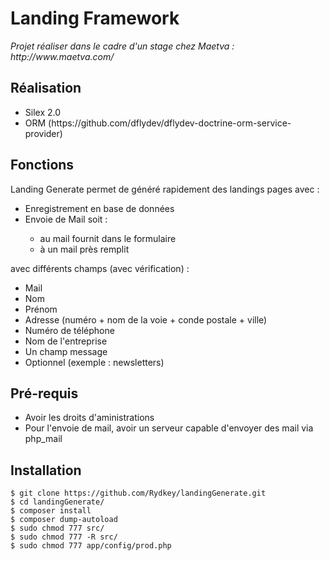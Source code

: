 <h1>Landing Framework</h1>
<i>Projet réaliser dans le cadre d'un stage chez Maetva : http://www.maetva.com/</i>
<h2>Réalisation</h2>
<ul>
    <li>Silex 2.0</li>
    <li>ORM (https://github.com/dflydev/dflydev-doctrine-orm-service-provider)</li>
</ul>
<h2>Fonctions</h2>
    <p>Landing Generate permet de généré rapidement des landings pages avec : </p>
    <ul>
        <li>Enregistrement en base de données</li>
        <li>Envoie de Mail soit :</li>
            <ul>
                <li>au mail fournit dans le formulaire</li>
                <li>à un mail près remplit</li>
            </ul>
    </ul>
    <p>avec différents champs (avec vérification) :</p>
    <ul>
        <li>Mail</li>
        <li>Nom</li>
        <li>Prénom</li>
        <li>Adresse (numéro + nom de la voie + conde postale + ville)</li>
        <li>Numéro de téléphone</li>
        <li>Nom de l'entreprise</li>
        <li>Un champ message</li>
        <li>Optionnel (exemple : newsletters)</li>
    </ul>

<h2>Pré-requis</h2>
    <ul>
        <li>Avoir les droits d'aministrations</li>
        <li>Pour l'envoie de mail, avoir un serveur capable d'envoyer des mail via php_mail</li>
    </ul>
<h2> Installation </h2>

    $ git clone https://github.com/Rydkey/landingGenerate.git
    $ cd landingGenerate/
    $ composer install
    $ composer dump-autoload
    $ sudo chmod 777 src/
    $ sudo chmod 777 -R src/
    $ sudo chmod 777 app/config/prod.php